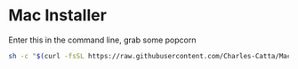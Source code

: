 # Mac Installer

Enter this in the command line, grab some popcorn

```sh
sh -c "$(curl -fsSL https://raw.githubusercontent.com/Charles-Catta/Mac-Installer/master/install-mac.sh)"
```
